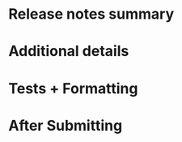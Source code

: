<!--
Thank you for improving Nushell!

**Please, read our contributing guide [1] and talk to the core team before making major changes.**

If this PR closes one or more issues, you can automatically link the PR with them by using one of the linking keywords [2], e.g.:

- this PR should close #xxxx
- fixes #xxxx

You can also mention related issues, PRs or discussions!

[1]: https://github.com/nushell/nushell/blob/main/CONTRIBUTING.md
[2]: https://docs.github.com/en/issues/tracking-your-work-with-issues/linking-a-pull-request-to-an-issue#linking-a-pull-request-to-an-issue-using-a-keyword
-->

# Release notes summary
<!--
This section will be included as part of our release notes.
Please write a brief summary of your change. We encourage adding examples and screenshots in this section.

If you're not confident about this, a core team member would be glad to help!

If this is a work in progress PR, feel free to write "WIP"/"TODO"/etc.
You can also write "N/A" if this is a technical change which doesn't impact the user experience.
-->

# Additional details
<!-- Provide any additional details, technical or otherwise, which you'd like to note but aren't relevant for the release notes.  -->

# Tests + Formatting
<!--
Don't forget to add tests that cover your changes.

Make sure you've run and fixed any issues with these commands:

- `cargo fmt --all -- --check` to check standard code formatting (`cargo fmt --all` applies these changes)
- `cargo clippy --workspace -- -D warnings -D clippy::unwrap_used` to check that you're using the standard code style
- `cargo test --workspace` to check that all tests pass (on Windows make sure to enable developer mode [1])
- `cargo run -- -c "use toolkit.nu; toolkit test stdlib"` to run the tests for the standard library

From Nushell, you can also use the `toolkit` as follows
> use toolkit.nu  # or use an `env_change` hook to activate it automatically
> toolkit check

[1]: https://learn.microsoft.com/en-us/windows/apps/get-started/developer-mode-features-and-debugging
-->

# After Submitting
<!--
If your PR had any user-facing changes, update the documentation [1] after the PR is merged, if necessary. This will help us keep the docs up to date.

[1]: https://github.com/nushell/nushell.github.io
-->
